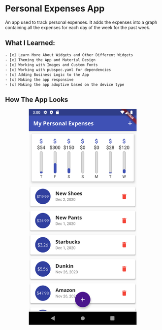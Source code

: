 # Personal Expenses App

An app used to track personal expenses. It adds the expenses into a graph containing all the expenses for each day of the week for the past week.

## What I Learned:
	- [x] Learn More About Widgets and Other Different Widgets
	- [x] Theming the App and Material Design
	- [x] Working with Images and Custom Fonts
	- [x] Working with pubspec.yaml for dependencies
	- [x] Adding Business Logic to the App
	- [x] Making the app responsive
	- [x] Making the app adoptive based on the device type

## How The App Looks
<p align="center">
  <img src="assets/images/Screenshot_1606896010.png" width="350" title="App Screenshot">
</p>
